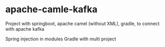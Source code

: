 # apache-camle-kafka

Project with springboot, apache camel (without XML), gradle, to connect with apache kafka

Spring injection in modules 
Gradle with multi project
